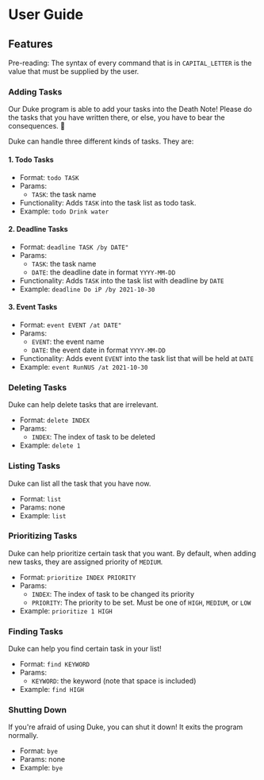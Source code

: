 # User Guide

## Features

Pre-reading: The syntax of every command that is in `CAPITAL_LETTER` is the value that must be supplied by
the user.

### Adding Tasks

Our Duke program is able to add your tasks into the Death Note! Please do the tasks that you have written there,
or else, you have to bear the consequences. :japanese_ogre:

Duke can handle three different kinds of tasks. They are:

#### 1. Todo Tasks
- Format: `todo TASK`
- Params: 
  - `TASK`: the task name
- Functionality: Adds `TASK` into the task list as todo task.
- Example: `todo Drink water`

#### 2. Deadline Tasks
- Format: `deadline TASK /by DATE"`
- Params:
  - `TASK`: the task name
  - `DATE`: the deadline date in format `YYYY-MM-DD`
- Functionality: Adds `TASK` into the task list with deadline by `DATE`
- Example: `deadline Do iP /by 2021-10-30`

#### 3. Event Tasks
- Format: `event EVENT /at DATE"`
- Params:
    - `EVENT`: the event name
    - `DATE`: the event date in format `YYYY-MM-DD`
- Functionality: Adds event `EVENT` into the task list that will be held at `DATE`
- Example: `event RunNUS /at 2021-10-30`

### Deleting Tasks

Duke can help delete tasks that are irrelevant.

- Format: `delete INDEX`
- Params:
  - `INDEX`: The index of task to be deleted
- Example: `delete 1`

### Listing Tasks

Duke can list all the task that you have now.

- Format: `list`
- Params: none
- Example: `list`


### Prioritizing Tasks

Duke can help prioritize certain task that you want. By default, when adding  new tasks, they are
assigned priority of `MEDIUM`.

- Format: `prioritize INDEX PRIORITY`
- Params:
    - `INDEX`: The index of task to be changed its priority
    - `PRIORITY`: The priority to be set. Must be one of `HIGH`, `MEDIUM`, or `LOW`
- Example: `prioritize 1 HIGH`

### Finding Tasks

Duke can help you find certain task in your list!

- Format: `find KEYWORD`
- Params:
  - `KEYWORD`: the keyword (note that space is included)
- Example: `find HIGH`

### Shutting Down

If you're afraid of using Duke, you can shut it down! It exits the program normally.

- Format: `bye`
- Params: none
- Example: `bye`
